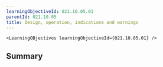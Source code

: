 ```yaml
---
learningObjectiveId: 021.10.05.01
parentId: 021.10.05
title: Design, operation, indications and warnings
---
```


```tsx eval
<LearningOBjectives learningObjectiveId={021.10.05.01} />
```

## Summary

